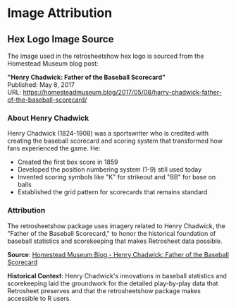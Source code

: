 # Image Attribution

## Hex Logo Image Source

The image used in the retrosheetshow hex logo is sourced from the Homestead Museum blog post:

**"Henry Chadwick: Father of the Baseball Scorecard"**  
Published: May 8, 2017  
URL: https://homesteadmuseum.blog/2017/05/08/harry-chadwick-father-of-the-baseball-scorecard/

### About Henry Chadwick

Henry Chadwick (1824-1908) was a sportswriter who is credited with creating the baseball scorecard and scoring system that transformed how fans experienced the game. He:

- Created the first box score in 1859
- Developed the position numbering system (1-9) still used today
- Invented scoring symbols like "K" for strikeout and "BB" for base on balls
- Established the grid pattern for scorecards that remains standard

### Attribution

The retrosheetshow package uses imagery related to Henry Chadwick, the "Father of the Baseball Scorecard," to honor the historical foundation of baseball statistics and scorekeeping that makes Retrosheet data possible.

**Source**: [Homestead Museum Blog - Henry Chadwick: Father of the Baseball Scorecard](https://homesteadmuseum.blog/2017/05/08/harry-chadwick-father-of-the-baseball-scorecard/)

**Historical Context**: Henry Chadwick's innovations in baseball statistics and scorekeeping laid the groundwork for the detailed play-by-play data that Retrosheet preserves and that the retrosheetshow package makes accessible to R users.
